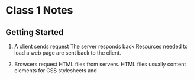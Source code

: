 # Class 1 Notes

## Getting Started

1. A client sends request
The server responds back
Resources needed to load a web page are sent back to the client.


2. Browsers request HTML files from servers. HTML files usually content <link> elements for CSS stylesheets and <script> elements which contain external JavaScript scripts. So when a browser parses these files the order goes: HTML -> CSS -> JavaScript

3. There are a variety of ways to find images to add to a website. You can simply use Google Images to find what is appropriate for your website. A good website for royalty free images is (link to unsplash.com). 

4. When it comes to a *string*, it is a sequence of text where you use single quote marks to signify that a value is a string. Whereas numbers do not have quotes around them.

- `String: let myCheese = ‘Havarti’;

- `Number: let myAge = 29;'

- Variables are containers that store values.in their websites/apps.

## Introduction to HTML

1. An HTML attribute contains extra information about an element that won’t appear in the content. 

2. The anatomy of a HTML document usually comprises between 5 to 6 elements. 

- `<!DOCTYPE html>` =  All HTML documents must start with this. The declaration informs browsers on what type of document to expect. 

- `<html></html>` = Wraps all the content on the page. 

- `<head></head>` = This element acts as a container for everything you want to include on the HTML page, that isn't the content the page will show to viewers.

- `<title></title>` = Sets the title of the page which also appears in the browser tab.

- `<body></body>` = Contains **all** the content that shows up on the page. 

3. A <section> tag defines a section in a document/page. While an <article> tag specifies independent, self-contained content. 

4. A *typical* website usually includes: <header>, <nav>, <main>, <body>, <article>, <section>, and <footer>.

5. Metadata provides information to search engines about your website. It provides things such as a title or a description about your website. 

6. <meta> tags are typically used to specify a page description or character set for a HTML document. An example of this: `<meta name=”author” content=”Marcus Bynoe”>`

## How To Start To Design a Website

1. The first step to designing a website is establishing what the main purpose of your website is.

2. The most important question to answer is what exactly do you want to accomplish with your website.

## Semantics

1. <h1> tag is specifically used to define top level HTML heading. By default most browsers will style an <h1> with a large font. <span> is just an inline container. 

2. Some of the benefits of using semantics in HTML follows: Easier to find blocks of meaningful code and influences the page’s search rankings in search engines.

## What is JavaScript?

1. Web APIs require JavaScript in the browser to allow you to implement programs that would be very difficult to implement otherwise. HTML & CSS require JavaScript in order to create dynamic and highly interactive websites. 

2. If you want to add JavaScript to an HTML document, you can use the `<script></script>` tags with JavaScript code inserted between the tags.

## Things I want to know more about

I would like to know more about implementing APIs into a webpage
